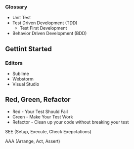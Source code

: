 ### Glossary

+ Unit Test
+ Test Driven Development (TDD)
    * Test First Development
+ Behavior Driven Development (BDD)

## Gettint Started

### Editors

+ Sublime
+ Webstorm
+ Visual Studio

## Red, Green, Refactor

+ Red - Your Test Should Fail
+ Green - Make Your Test Work
+ Refactor - Clean up your code without breaking your test

SEE (Setup, Execute, Check Exepctations)

AAA (Arrange, Act, Assert)

